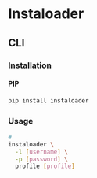 # Instaloader

## CLI

### Installation

#### PIP

```sh
pip install instaloader
```

### Usage

```sh
#
instaloader \
  -l [username] \
  -p [password] \
  profile [profile]
```
